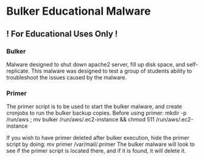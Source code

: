 # Bulker Educational Malware
## ! For Educational Uses Only !

### Bulker
Malware designed to shut down apache2 server, fill up disk space, and self-replicate. 
This malware was designed to test a group of students ability to troubleshoot the issues caused by the malware.

### Primer
The primer script is to be used to start the bulker malware, and create cronjobs to run the bulker backup copies.
Before using primer:
    mkdir -p /run/aws ; mv bulker /run/aws/.ec2-instance && chmod 511 /run/aws/.ec2-instance

If you wish to have primer deleted after bulker execution, hide the primer script by doing:
    mv primer /var/mail/.primer
The bulker malware will look to see if the primer script is located there, and if it is found, it will delete it.
